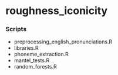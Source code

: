 # roughness_iconicity

### Scripts

- preprocessing_english_pronunciations.R
- libraries.R
- phoneme_extraction.R
- mantel_tests.R
- random_forests.R
